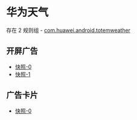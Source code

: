 # 华为天气

存在 2 规则组 - [com.huawei.android.totemweather](/src/apps/com.huawei.android.totemweather.ts)

## 开屏广告

- [快照-0](https://gkd-kit.gitee.io/import/12928975)
- [快照-1](https://gkd-kit.gitee.io/import/13226636)

## 广告卡片

- [快照-0](https://i.gkd.li/import/13218197)
